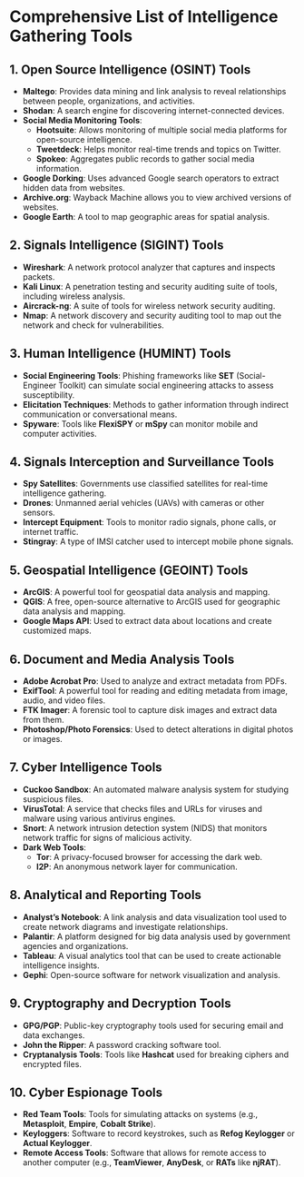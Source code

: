# Comprehensive List of Intelligence Gathering Tools

## 1. **Open Source Intelligence (OSINT) Tools**
   - **Maltego**: Provides data mining and link analysis to reveal relationships between people, organizations, and activities.
   - **Shodan**: A search engine for discovering internet-connected devices.
   - **Social Media Monitoring Tools**:
     - **Hootsuite**: Allows monitoring of multiple social media platforms for open-source intelligence.
     - **Tweetdeck**: Helps monitor real-time trends and topics on Twitter.
     - **Spokeo**: Aggregates public records to gather social media information.
   - **Google Dorking**: Uses advanced Google search operators to extract hidden data from websites.
   - **Archive.org**: Wayback Machine allows you to view archived versions of websites.
   - **Google Earth**: A tool to map geographic areas for spatial analysis.

## 2. **Signals Intelligence (SIGINT) Tools**
   - **Wireshark**: A network protocol analyzer that captures and inspects packets.
   - **Kali Linux**: A penetration testing and security auditing suite of tools, including wireless analysis.
   - **Aircrack-ng**: A suite of tools for wireless network security auditing.
   - **Nmap**: A network discovery and security auditing tool to map out the network and check for vulnerabilities.

## 3. **Human Intelligence (HUMINT) Tools**
   - **Social Engineering Tools**: Phishing frameworks like **SET** (Social-Engineer Toolkit) can simulate social engineering attacks to assess susceptibility.
   - **Elicitation Techniques**: Methods to gather information through indirect communication or conversational means.
   - **Spyware**: Tools like **FlexiSPY** or **mSpy** can monitor mobile and computer activities.

## 4. **Signals Interception and Surveillance Tools**
   - **Spy Satellites**: Governments use classified satellites for real-time intelligence gathering.
   - **Drones**: Unmanned aerial vehicles (UAVs) with cameras or other sensors.
   - **Intercept Equipment**: Tools to monitor radio signals, phone calls, or internet traffic.
   - **Stingray**: A type of IMSI catcher used to intercept mobile phone signals.

## 5. **Geospatial Intelligence (GEOINT) Tools**
   - **ArcGIS**: A powerful tool for geospatial data analysis and mapping.
   - **QGIS**: A free, open-source alternative to ArcGIS used for geographic data analysis and mapping.
   - **Google Maps API**: Used to extract data about locations and create customized maps.

## 6. **Document and Media Analysis Tools**
   - **Adobe Acrobat Pro**: Used to analyze and extract metadata from PDFs.
   - **ExifTool**: A powerful tool for reading and editing metadata from image, audio, and video files.
   - **FTK Imager**: A forensic tool to capture disk images and extract data from them.
   - **Photoshop/Photo Forensics**: Used to detect alterations in digital photos or images.

## 7. **Cyber Intelligence Tools**
   - **Cuckoo Sandbox**: An automated malware analysis system for studying suspicious files.
   - **VirusTotal**: A service that checks files and URLs for viruses and malware using various antivirus engines.
   - **Snort**: A network intrusion detection system (NIDS) that monitors network traffic for signs of malicious activity.
   - **Dark Web Tools**:
     - **Tor**: A privacy-focused browser for accessing the dark web.
     - **I2P**: An anonymous network layer for communication.

## 8. **Analytical and Reporting Tools**
   - **Analyst’s Notebook**: A link analysis and data visualization tool used to create network diagrams and investigate relationships.
   - **Palantir**: A platform designed for big data analysis used by government agencies and organizations.
   - **Tableau**: A visual analytics tool that can be used to create actionable intelligence insights.
   - **Gephi**: Open-source software for network visualization and analysis.

## 9. **Cryptography and Decryption Tools**
   - **GPG/PGP**: Public-key cryptography tools used for securing email and data exchanges.
   - **John the Ripper**: A password cracking software tool.
   - **Cryptanalysis Tools**: Tools like **Hashcat** used for breaking ciphers and encrypted files.

## 10. **Cyber Espionage Tools**
   - **Red Team Tools**: Tools for simulating attacks on systems (e.g., **Metasploit**, **Empire**, **Cobalt Strike**).
   - **Keyloggers**: Software to record keystrokes, such as **Refog Keylogger** or **Actual Keylogger**.
   - **Remote Access Tools**: Software that allows for remote access to another computer (e.g., **TeamViewer**, **AnyDesk**, or **RATs** like **njRAT**).

